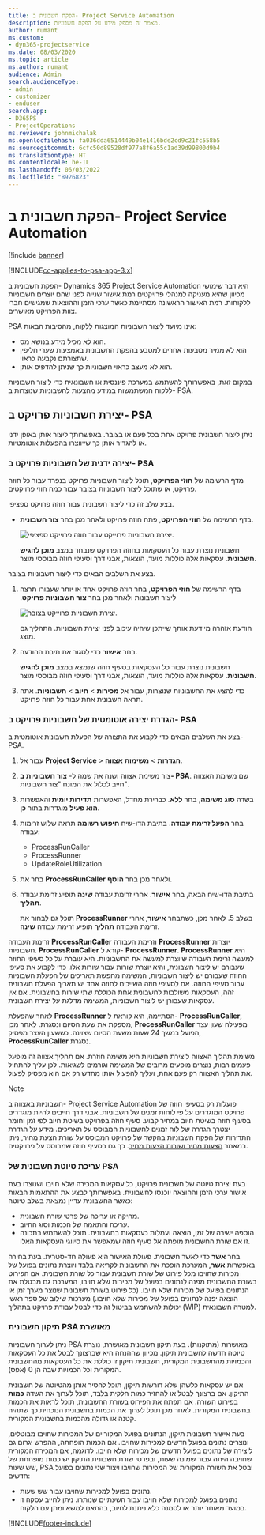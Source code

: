 ```yaml
---
title: הפקת חשבונית ב- Project Service Automation
description: מאמר זה מספק מידע על הפקת חשבוניות.
author: rumant
ms.custom:
- dyn365-projectservice
ms.date: 08/03/2020
ms.topic: article
ms.author: rumant
audience: Admin
search.audienceType:
- admin
- customizer
- enduser
search.app:
- D365PS
- ProjectOperations
ms.reviewer: johnmichalak
ms.openlocfilehash: fa036dda6514449b04e1416bde2cd9c21fc558b5
ms.sourcegitcommit: 6cfc50d89528df977a8f6a55c1ad39d99800d9b4
ms.translationtype: HT
ms.contentlocale: he-IL
ms.lasthandoff: 06/03/2022
ms.locfileid: "8926823"
---
```

# <a name="invoicing-in-project-service-automation"></a>הפקת חשבונית ב- Project Service Automation

[!include [banner](../includes/psa-now-project-operations.md)]

[!INCLUDE[cc-applies-to-psa-app-3.x](../includes/cc-applies-to-psa-app-3x.md)]

הפקת חשבונית ב- Dynamics 365 Project Service Automation היא דבר שימושי מכיוון שהיא מעניקה למנהלי פרויקטים רמת אישור שנייה לפני שהם יוצרים חשבוניות ללקוחות. רמת האישור הראשונה מסתיימת כאשר ערכי הזמן וההוצאות שמגישים חברי צוות הפרויקט מאושרים.

PSA אינו מיועד ליצור חשבוניות המוצגות ללקוח, מהסיבות הבאות:

- הוא לא מכיל מידע בנושא מס.
- הוא לא ממיר מטבעות אחרים למטבע בהפקת החשבונית באמצעות שערי חליפין שתצורתם נקבעה כראוי.
- הוא לא מעצב כראוי חשבוניות כך שניתן להדפיס אותן.

במקום זאת, באפשרותך להשתמש במערכת פיננסית או חשבונאית כדי ליצור חשבוניות ללקוח המשתמשות במידע מהצעות לחשבוניות שנוצרות ב- PSA.

## <a name="creating-project-invoices-in-psa"></a>יצירת חשבוניות פרויקט ב- PSA

ניתן ליצור חשבונית פרויקט אחת בכל פעם או בצובר. באפשרותך ליצור אותן באופן ידני או להגדיר אותן כך שייווצרו בהפעלות אוטומטיות.

### <a name="manually-create-project-invoices-in-psa"></a>יצירה ידנית של חשבוניות פרויקט ב- PSA

מדף הרשימה של **חוזי הפרויקט‬**, תוכל ליצור חשבוניות פרויקט בנפרד עבור כל חוזה פרויקט, או שתוכל ליצור חשבוניות בצובר עבור כמה חוזי פרויקטים.

בצע שלב זה כדי ליצור חשבונית עבור חוזה פרויקט ספציפי.

- בדף הרשימה של **חוזי הפרויקט**, פתח חוזה פרויקט ולאחר מכן בחר **צור חשבונית**.

    ![יצירת חשבוניות פרוייקט עבור חוזה פרוייקט ספציפי.](media/CreateProjectInvoicesOneByOne.png)

    חשבונית נוצרת עבור כל העסקאות בחוזה הפרויקט שנבחר במצב **מוכן להגיש חשבונית‬**. עסקאות אלה כוללות מועד, הוצאות, אבני דרך וסעיפי חוזה מבוססי מוצר.

בצע את השלבים הבאים כדי ליצור חשבוניות בצובר.

1. בדף הרשימה של **חוזי הפרויקט**, בחר חוזה פרויקט אחד או יותר שעבורו תרצה ליצור חשבונות ולאחר מכן בחר **‏‫צור חשבוניות פרויקט**.

    ![יצירת חשבוניות פרוייקט בצובר.](media/CreateProjectInvoicesBulk.png)

    הודעת אזהרה מיידעת אותך שייתכן שיהיה עיכוב לפני יצירת חשבוניות. התהליך גם מוצג.

2. בחר **אישור** כדי לסגור את תיבת ההודעה.

    חשבונית נוצרת עבור כל העסקאות בסעיף חוזה שנמצא במצב **מוכן להגיש חשבונית‬**. עסקאות אלה כוללות מועד, הוצאות, אבני דרך וסעיפי חוזה מבוססי מוצר.

3. כדי להציג את החשבוניות שנוצרות, עבור אל **מכירות** \> **חיוב** \> **חשבוניות**. אתה תראה חשבונית אחת עבור כל חוזה פרויקט.

### <a name="set-up-automated-creation-of-project-invoices-in-psa"></a>הגדרת יצירה אוטומטית של חשבוניות פרויקט ב- PSA

בצע את השלבים הבאים כדי לקבוע את התצורה של הפעלת חשבונית אוטומטית ב- PSA.

1. עבור אל **Project Service** \> **הגדרות** \> **משימות אצווה**.
2. צור משימת אצווה ושנה את שמה ל- **צור חשבוניות ב- PSA**. שם משימת האצווה חייב לכלול את המונח "צור חשבוניות".
3. בשדה **סוג משימה**, בחר **ללא**. כברירת מחדל, האפשרות **תדירות יומית** והאפשרות **הוא פעיל** מוגדרות בתור **כן**.
4. בחר **הפעל זרימת עבודה**. בתיבת הדו-שיח **חיפוש רשומה** תראה שלוש זרימות עבודה:

    - ProcessRunCaller
    - ProcessRunner
    - UpdateRoleUtilization

5. בחר את **ProcessRunCaller** ולאחר מכן בחר **הוסף**.
6. בתיבת הדו-שיח הבאה, בחר **אישור**. אחרי זרימת עבודה **שינה** תופיע זרימת עבודה **תהליך**.

    תוכל גם לבחור את **ProcessRunner** בשלב 5. לאחר מכן, כשתבחר **אישור**, אחרי זרימת העבודה **תהליך** תופיע זרימת עבודה **שינה**.

זרימת העבודה **ProcessRunCaller** וזרימת העבודה **ProcessRunner** יוצרות חשבוניות. **ProcessRunCaller** קורא ל- **ProcessRunner**. **ProcessRunner** היא למעשה זרימת העבודה שיוצרת למעשה את החשבוניות. היא עוברת על כל סעיפי החוזה שעבורם יש ליצור חשבונית, והיא יוצרת שורות עבור שורות אלו. כדי לקבוע את סעיפי החוזה שעבורם יש ליצור חשבוניות, המשימה מחפשת תאריכים של הפעלת חשבוניות עבור סעיפי החוזה. אם לסעיפי חוזה השייכים לחוזה אחד יש תאריך הפעלת חשבונית זהה, העסקאות משולבות לחשבונית אחת הכוללת שתי שורות בחשבונית. אם אין עסקאות שעבורן יש ליצור חשבוניות, המשימה מדלגת על יצירת חשבונית.

לאחר שהפעלת **ProcessRunner** הסתיימה, היא קוראת ל- **ProcessRunCaller**, מספקת את שעת הסיום ונסגרת. לאחר מכן, **ProcessRunCaller** מפעילה שעון עצר הפועל במשך 24 שעות משעת הסיום שצוינה. כששעון העצר מפסיק, **ProcessRunCaller** נסגרת.

משימת תהליך האצווה ליצירת חשבוניות היא משימה חוזרת. אם תהליך אצווה זה מופעל פעמים רבות, נוצרים מופעים מרובים של המשימה וגורמים לשגיאות. לכן עליך להתחיל את תהליך האצווה רק פעם אחת, ועליך להפעיל אותו מחדש רק אם הוא מפסיק לפעול.

> [!NOTE]
> חשבוניות באצווה ב- Project Service Automation פועלות רק בסעיפי חוזה של פרויקט המוגדרים על פי לוחות זמנים של חשבוניות. אבני דרך חייבים להיות מוגדרים בסעיף חוזה בשיטת חיוב במחיר קבוע. סעיף חוזה בפרויקט בשיטת חיוב לפי זמן וחומר יצטרך הגדרה של לוח זמנים לחשבוניות המבוסס על תאריכים. מידע על הגדרת התדירות של הפקת חשבוניות בהקשר של פרויקט המבוסס על שורת הצעת מחיר, ניתן במאמר [הצעות מחיר ושורות הצעות מחיר](basic-quote-lines.md#invoice-schedule). כך גם בסעיף חוזה שמבוסס על פרויקטים.      
 
### <a name="edit-a-draft-psa-invoice"></a>עריכת טיוטת חשבונית של PSA

בעת יצירת טיוטה של חשבונית פרויקט, כל עסקאות המכירה שלא חויבו ושנוצרו בעת אישור ערכי הזמן וההוצאה יוכנסו לחשבונית. באפשרותך לבצע את ההתאמות הבאות כאשר החשבונית עדיין נמצאת בשלב טיוטה:

- מחיקה או עריכה של פרטי שורת חשבונית.
- עריכה והתאמה של הכמות וסוג החיוב.
- הוספה ישירה של זמן, הוצאה ועמלות כעסקאות בחשבונית. תוכל להשתמש בתכונה זו אם שורת החשבונית מופתה אל סעיף חוזה שמאפשר את סיווגי העסקאות האלו.

בחר **אשר** כדי לאשר חשבונית. פעולת האישור היא פעולה חד-סטרית. בעת בחירה באפשרות **אשר**, המערכת הופכת את החשבונית לקריאה בלבד ויוצרת נתונים בפועל של מכירות שחויבו מכל פירוט של שורת חשבונית עבור כל שורת חשבונית. אם הפירוט בשורת החשבונית מפנה לנתונים בפועל של מכירות שלא חויבו, המערכת גם מבטלת את הנתונים בפועל של מכירות שלא חויבו. (כל פירוט בשורת חשבונית שנוצר מערך זמן או הוצאה יפנה לנתונים בפועל של מכירות שלא חויבו.) מערכות שילוב של ספר ראשי יכולות להשתמש בביטול זה כדי לבטל עבודת פרויקט בתהליך (WIP) למטרה חשבונאית.

### <a name="correct-a-confirmed-psa-invoice"></a>תיקון חשבונית PSA מאושרת

ניתן לערוך חשבוניות PSA מאושרות (מתוקנות). בעת תיקון חשבונית מאושרת, נוצרת טיוטה חדשה לחשבונית תיקון. מכיוון שההנחה היא שברצונך לבטל את כל העסקאות והכמויות מהחשבונית המקורית, חשבונית תיקון זו כוללת את כל העסקאות מהחשבונית המקורית וכל הכמויות שבה הן 0 (אפס).

אם יש עסקאות כלשהן שלא דורשות תיקון, תוכל להסיר אותן מהטיוטה של חשבונית התיקון. אם ברצונך לבטל או להחזיר כמות חלקית בלבד, תוכל לערוך את השדה **כמות** בפירוט השורה. אם תפתח את הפירוט בשורת החשבונית, תוכל לראות את הכמות בחשבונית המקורית. לאחר מכן תוכל לערוך את הכמות בחשבונית הנוכחית כך שתהיה קטנה או גדולה מהכמות בחשבונית המקורית.

בעת אישור חשבונית תיקון, הנתונים בפועל המקוריים של המכירות שחויבו מבוטלים, ונוצרים נתונים בפועל חדשים למכירות שחויבו. אם הכמות הופחתה, ההפרש יגרום גם ליצירה של נתונים בפועל חדשים של מכירות שלא חויבו. לדוגמה, אם המכירה המקורית שחויבה היתה עבור שמונה שעות, ובפרטי שורת חשבונית התיקון יש כמות מופחתת של שש שעות, PSA יבטל את השורה המקורית של המכירות שחויבו ויצור שני נתונים בפועל חדשים:

- נתונים בפועל למכירות שחויבו עבור שש שעות.
- נתונים בפועל למכירות שלא חויבו עבור השעתיים שנותרו. ניתן לחייב עסקה זו במועד מאוחר יותר או לסמנה כלא ניתנת לחיוב, בהתאם למשא ומתן עם הלקוח.


[!INCLUDE[footer-include](../includes/footer-banner.md)]

